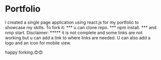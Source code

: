 # Portfolio
I created a single page application using react.js for my portfolio to showcase my skills.
To fork it:
*** u can clone repo.
*** npm install.
*** and nmp start.
Disclaimer: ***** it is not complete and some links are not working but u can add a link to where links are needed. U can also add a logo and an icon for mobile view. 

happy forking.😍😍
